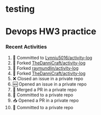 # testing

#  Devops HW3 practice
### Recent Activities
<!--START_SECTION:activity-->
1. 📝 Committed to [Lynniu5016/activity-log](https://github.com/Lynniu5016/activity-log/commit/78e5138954f1c6bfabdeac15702a5e8fbd9167de)
2. 🍴 Forked [TheDanniCraft/activity-log](https://github.com/TheDanniCraft/activity-log)
3. 🍴 Forked [raymundlin/activity-log](https://github.com/raymundlin/activity-log)
4. 🍴 Forked [TheDanniCraft/activity-log](https://github.com/TheDanniCraft/activity-log)
5. ❌ Closed an issue in a private repo
6. 🆕 Opened an issue in a private repo
7. 🔀 Merged a PR in a private repo
8. 📝 Committed to a private repo
9. 📥 Opened a PR in a private repo
10. 📝 Committed to a private repo
<!--END_SECTION:activity-->
